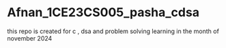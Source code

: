 # Afnan_1CE23CS005_pasha_cdsa
this repo is created for c , dsa and problem solving learning in the month of november 2024
